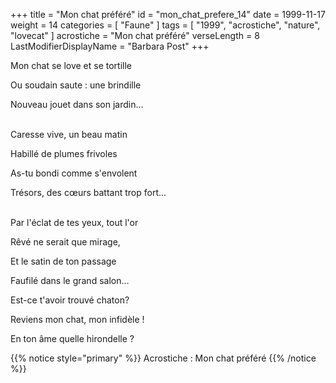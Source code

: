 +++
title = "Mon chat préféré"
id = "mon_chat_prefere_14"
date = 1999-11-17
weight = 14
categories = [ "Faune" ]
tags = [ "1999", "acrostiche", "nature", "lovecat" ]
acrostiche = "Mon chat préféré"
verseLength = 8
LastModifierDisplayName = "Barbara Post"
+++

Mon chat se love et se tortille

Ou soudain saute : une brindille

Nouveau jouet dans son jardin...

 \
Caresse vive, un beau matin

Habillé de plumes frivoles

As-tu bondi comme s'envolent

Trésors, des cœurs battant trop fort...

 \
Par l'éclat de tes yeux, tout l'or

Rêvé ne serait que mirage,

Et le satin de ton passage

Faufilé dans le grand salon...

Est-ce t'avoir trouvé chaton?

Reviens mon chat, mon infidèle !

En ton âme quelle hirondelle ?

{{% notice style="primary" %}}
Acrostiche : Mon chat préféré
{{% /notice %}}
